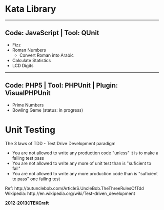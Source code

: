  Kata Library
==============


 -------------------------------
  Code: JavaScript | Tool: QUnit
 -------------------------------

* Fizz
* Roman Numbers
  * Convert Roman into Arabic
* Calculate Statistics
* LCD Digits

 --------------------------------------------------
 Code: PHP5 | Tool: PHPUnit | Plugin: VisualPHPUnit
 --------------------------------------------------

* Prime Numbers
* Bowling Game (status: in progress)


Unit Testing
============

The 3 laws of TDD - Test Drive Development paradigm
* You are not allowed to write any production code "unless" it is to make a failing test pass
* You are not allowed to write any more of unit test than is "suficient to fail"
* You are not allowed to write any more production code than is "suficient to pass" one failing test

<p>
  Ref: http://butunclebob.com/ArticleS.UncleBob.TheThreeRulesOfTdd<br />
  Wikipedia: http://en.wikipedia.org/wiki/Test-driven_development
</p>

<strong>2012-2013&comp;TEKCraft </strong>


